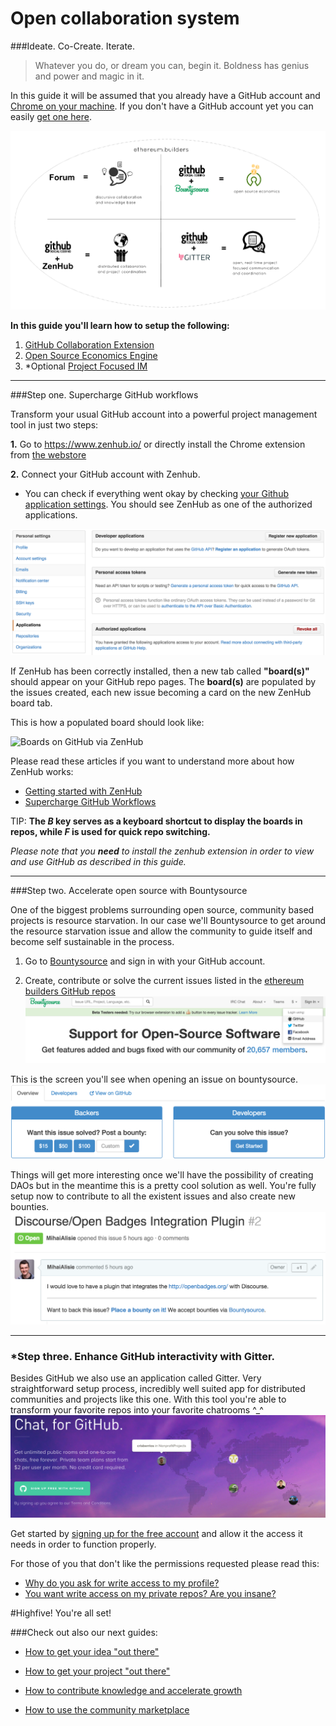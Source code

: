 # Open collaboration system

###Ideate. Co-Create. Iterate.
> Whatever you do, or dream you can, begin it. Boldness has genius and power and magic in it.

In this guide it will be assumed that you already have a GitHub account and [Chrome on your machine][1]. If you don't have a GitHub account yet you can easily [get one here][2]. 

![](a57b769af1448548.png)

**In this guide you'll learn how to setup the following:**

1. [GitHub Collaboration Extension][3]
2. [Open Source Economics Engine][4]
3. *Optional [Project Focused IM][5]

------
###Step one. Supercharge GitHub workflows 

Transform your usual GitHub account into a powerful project management tool in just two steps:

**1.** Go to https://www.zenhub.io/ or directly install the Chrome extension from [the webstore](https://chrome.google.com/webstore/detail/zenhub-for-github/ogcgkffhplmphkaahpmffcafajaocjbd)

**2.** Connect your GitHub account with Zenhub. 

* You can check if everything went okay by checking [your Github application settings](https://github.com/settings/applications). You should see ZenHub as one of the authorized applications.

![](7aa064deb75b8a8a.png)


If ZenHub has been correctly installed, then a new tab called **"board(s)"** should appear on your GitHub repo pages. The **board(s)** are populated by the issues created, each new issue becoming a card on the new ZenHub board tab. 

This is how a populated board should look like:

![Boards on GitHub via ZenHub](https://camo.githubusercontent.com/c653bdc5842cf262547739eeca8d620fe49754e1/68747470733a2f2f7777772e7a656e6875622e696f2f626c6f672f636f6e74656e742f696d616765732f323031342f4f63742f4f7267616e697a65642d426f6172642e6a7067)

Please read these articles if you want to understand more about how ZenHub works:

* [Getting started with ZenHub](https://www.zenhub.io/blog/getting-started-with-zenhub/)
* [Supercharge GitHub Workflows](https://www.zenhub.io/blog/supercharge-github-workflows-introducing-zenhub-part-i/)


TIP: **The _B_ key serves as a keyboard shortcut to display the boards in repos, while _F_ is used for quick repo switching.**

*Please note that you __need__ to install the zenhub extension in order to view and use GitHub as described in this guide.*

--------
###Step two. Accelerate open source with Bountysource

One of the biggest problems surrounding open source, community based projects is resource starvation. In our case we'll Bountysource to get around the resource starvation issue and allow the community to guide itself and become self sustainable in the process. 

1. Go to [Bountysource][6] and sign in with your GitHub account.

2. Create, contribute or solve the current issues listed in the [ethereum builders GitHub repos][7]
![](c64df7f3e1e2680b.png)
 
This is the screen you'll see when opening an issue on bountysource. 
![](75a077d5b29328e7.png)



Things will get more interesting once we'll have the possibility of creating DAOs but in the meantime this is a pretty cool solution as well. You're fully setup now to contribute to all the existent issues and also create new bounties.
![](8cae536fb9ea9dae.png)

-------

### *Step three. Enhance GitHub interactivity with Gitter.

Besides GitHub we also use an application called Gitter. Very straightforward setup process, incredibly well suited app for distributed communities and projects like this one. With this tool you're able to transform your favorite repos into your favorite chatrooms ^_^
![](511fabd217df7170.png)

Get started by [signing up for the free account][8] and allow it the access it needs in order to function properly. 

For those of you that don't like the permissions requested please read this:

* [Why do you ask for write access to my profile?](https://gitter.zendesk.com/hc/en-us/articles/200178961-Why-do-you-ask-for-write-access-to-my-profile-)
* [You want write access on my private repos? Are you insane?](https://gitter.zendesk.com/hc/en-us/articles/200178971-You-want-write-access-on-my-private-repos-Are-you-insane-)

#Highfive! You're all set!

###Check out also our next guides:

- [How to get your idea "out there"][9]
- [How to get your project "out there"][10]
- [How to contribute knowledge and accelerate growth][11]
- [How to use the community marketplace][12]


  [1]: https://github.com/ethereumbuilders
  [2]: https://github.com/join
  [3]: https://chrome.google.com/webstore/detail/zenhub-for-github/ogcgkffhplmphkaahpmffcafajaocjbd
  [4]: https://www.bountysource.com/
  [5]: https://gitter.im/
  [6]: https://www.bountysource.com/signin
  [7]: https://github.com/ethereumbuilders
  [8]: https://gitter.im/login/github?action=signup&source=intro-signup
  [9]: http://ethereum.builders/t/how-to-get-your-idea-out-there/126
  [10]: http://ethereum.builders/t/how-to-get-your-project-out-there/127
  [11]: http://ethereum.builders/t/how-to-contribute-knowledge-and-accelerate-growth/133
  [12]: http://ethereum.builders/t/how-to-use-the-community-marketplace/134